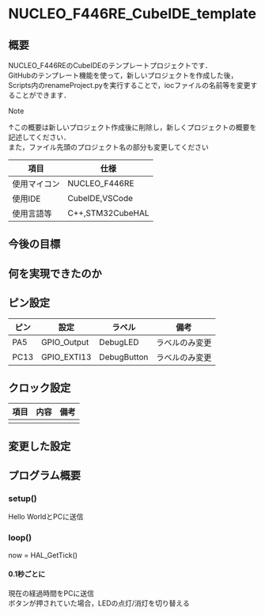 # NUCLEO_F446RE_CubeIDE_template
## 概要
NUCLEO_F446REのCubeIDEのテンプレートプロジェクトです．\
GitHubのテンプレート機能を使って，新しいプロジェクトを作成した後，Scripts内のrenameProject.pyを実行することで，iocファイルの名前等を変更することができます．
>[!NOTE]
>↑この概要は新しいプロジェクト作成後に削除し，新しくプロジェクトの概要を記述してください．\
>また，ファイル先頭のプロジェクト名の部分も変更してください

| 項目         | 仕様             |
| ------------ | ---------------- |
| 使用マイコン | NUCLEO_F446RE    |
| 使用IDE      | CubeIDE,VSCode   |
| 使用言語等   | C++,STM32CubeHAL |

## 今後の目標

## 何を実現できたのか

## ピン設定
| ピン | 設定        | ラベル      | 備考           |
| ---- | ----------- | ----------- | -------------- |
| PA5  | GPIO_Output | DebugLED    | ラベルのみ変更 |
| PC13 | GPIO_EXTI13 | DebugButton | ラベルのみ変更 |

## クロック設定
| 項目 | 内容 | 備考 |
| ---- | ---- | ---- |
|      |      |      |

## 変更した設定

## プログラム概要
### setup()
Hello WorldとPCに送信
### loop()
now = HAL_GetTick()
#### 0.1秒ごとに
現在の経過時間をPCに送信\
ボタンが押されていた場合，LEDの点灯/消灯を切り替える
